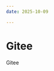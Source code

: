 ```yaml
---
date: 2025-10-09

---
```


<!--
 * @Author: your name
 * @Date: 2021-01-21 23:01:37
 * @LastEditTime: 2021-01-22 00:01:27
 * @LastEditors: Please set LastEditors
 * @Description: In User Settings Edit
 * @FilePath: \DailyNotes\社区相关\Gitee.md
-->
# Gitee

Gitee



